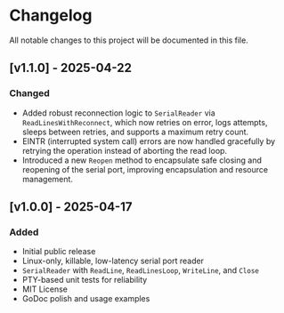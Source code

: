 # Changelog

All notable changes to this project will be documented in this file.

## [v1.1.0] - 2025-04-22
### Changed
- Added robust reconnection logic to `SerialReader` via `ReadLinesWithReconnect`, which now retries on error, logs attempts, sleeps between retries, and supports a maximum retry count.
- EINTR (interrupted system call) errors are now handled gracefully by retrying the operation instead of aborting the read loop.
- Introduced a new `Reopen` method to encapsulate safe closing and reopening of the serial port, improving encapsulation and resource management.

## [v1.0.0] - 2025-04-17
### Added
- Initial public release
- Linux-only, killable, low-latency serial port reader
- `SerialReader` with `ReadLine`, `ReadLinesLoop`, `WriteLine`, and `Close`
- PTY-based unit tests for reliability
- MIT License
- GoDoc polish and usage examples
